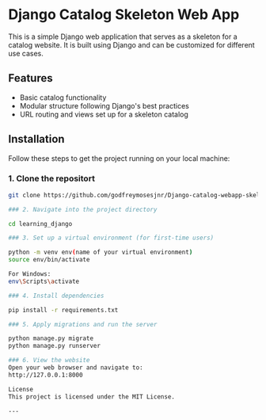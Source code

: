 # Django Catalog Skeleton Web App

This is a simple Django web application that serves as a skeleton for a catalog website. It is built using Django and can be customized for different use cases.

## Features

- Basic catalog functionality
- Modular structure following Django's best practices
- URL routing and views set up for a skeleton catalog

## Installation

Follow these steps to get the project running on your local machine:

### 1. Clone the repositort

```bash
git clone https://github.com/godfreymosesjnr/Django-catalog-webapp-skeleton.git

### 2. Navigate into the project directory

cd learning_django

### 3. Set up a virtual environment (for first-time users)

python -m venv env(name of your virtual environment)
source env/bin/activate

For Windows:
env\Scripts\activate

### 4. Install dependencies

pip install -r requirements.txt

### 5. Apply migrations and run the server

python manage.py migrate
python manage.py runserver

### 6. View the website
Open your web browser and navigate to:
http://127.0.0.1:8000

License
This project is licensed under the MIT License.

---